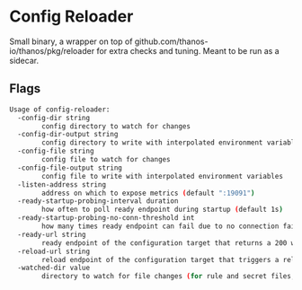 # Config Reloader

Small binary, a wrapper on top of github.com/thanos-io/thanos/pkg/reloader for extra checks and tuning.
Meant to be run as a sidecar.

## Flags

```bash mdox-exec="bash hack/format_help.sh config-reloader"
Usage of config-reloader:
  -config-dir string
    	config directory to watch for changes
  -config-dir-output string
    	config directory to write with interpolated environment variables
  -config-file string
    	config file to watch for changes
  -config-file-output string
    	config file to write with interpolated environment variables
  -listen-address string
    	address on which to expose metrics (default ":19091")
  -ready-startup-probing-interval duration
    	how often to poll ready endpoint during startup (default 1s)
  -ready-startup-probing-no-conn-threshold int
    	how many times ready endpoint can fail due to no connection failure. This can happen if the config-reloader starts faster than the config target endpoint readiness server. (default 5)
  -ready-url string
    	ready endpoint of the configuration target that returns a 200 when ready to serve traffic. If set, the config-reloader will probe it on startup (default "http://127.0.0.1:19090/-/ready")
  -reload-url string
    	reload endpoint of the configuration target that triggers a reload of the configuration file (default "http://127.0.0.1:19090/-/reload")
  -watched-dir value
    	directory to watch for file changes (for rule and secret files, may be repeated)
```
